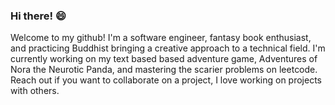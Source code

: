 ### Hi there! 😄
Welcome to my github! I'm a software engineer, fantasy book enthusiast, and practicing Buddhist bringing a creative approach to a technical field.  I'm currently working on my text based based adventure game, Adventures of Nora the Neurotic Panda, and mastering the scarier problems on leetcode.  Reach out if you want to collaborate on a project, I love working on projects with others.

<!--
**pallas0/pallas0** is a ✨ _special_ ✨ repository because its `README.md` (this file) appears on your GitHub profile.

Here are some ideas to get you started:

- 🔭 I’m currently working on ...
- 🌱 I’m currently learning ...
- 👯 I’m looking to collaborate on ...
- 🤔 I’m looking for help with ...
- 💬 Ask me about ...
- 📫 How to reach me: ...
- 😄 Pronouns: ...
- ⚡ Fun fact: ...
-->
